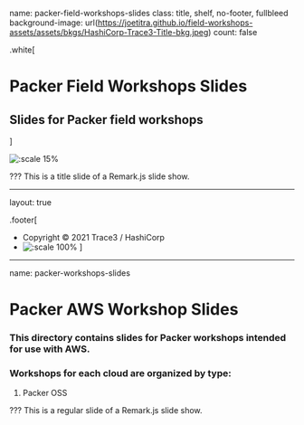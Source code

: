 name: packer-field-workshops-slides
class: title, shelf, no-footer, fullbleed
background-image: url(https://joetitra.github.io/field-workshops-assets/assets/bkgs/HashiCorp-Trace3-Title-bkg.jpeg)
count: false

.white[
# Packer Field Workshops Slides
## Slides for Packer field workshops
]

![:scale 15%](https://hashicorp.github.io/field-workshops-assets/assets/logos/logo_packer.png)

???
This is a title slide of a Remark.js slide show.

---
layout: true

.footer[
- Copyright © 2021 Trace3 / HashiCorp
- ![:scale 100%](https://joetitra.github.io/field-workshops-assets/assets/logos/Trace3_HashiCorp_Logo_Black.svg)
]

---
name: packer-workshops-slides
# Packer AWS Workshop Slides
### This directory contains slides for Packer workshops intended for use with AWS.
### Workshops for each cloud are organized by type:
  1. Packer OSS

???
This is a regular slide of a Remark.js slide show.
